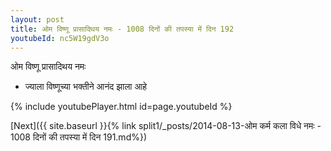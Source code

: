 ```yaml
---
layout: post
title: ओम विष्णू प्रासादिथय नमः - 1008 दिनों की तपस्या में दिन 192
youtubeId: nc5W19gdV3o
---
```

 
 
 ओम विष्णू प्रासादिथय नमः  
 
 -  ज्याला विष्णूच्या भक्तीने आनंद झाला आहे 
 
  
 
  
 
 
 
 
 
 


{% include youtubePlayer.html id=page.youtubeId %}
 
[Next]({{ site.baseurl }}{% link  split1/_posts/2014-08-13-ओम कर्म कला विधे नमः - 1008 दिनों की तपस्या में दिन 191.md%})
 
